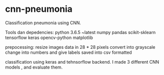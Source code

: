 # cnn-pneumonia
Classification pneumonia using CNN.

Tools dan depedencies:
python 3.6.5 ~latest
numpy
pandas 
scikit-sklearn
tensorflow
keras
opencv-python
matplotlib

prepocessing:
resize images data in 28 * 28 pixels
convert into grayscale 
change into numbers and give labels
saved into csv formatted

classification using keras and tehnsorflow backend.
I made 3 different CNN models , and evaluate them. 
 